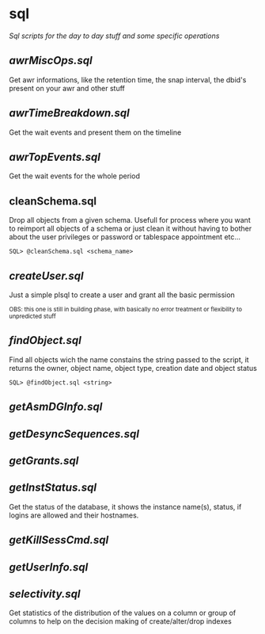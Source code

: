 # **sql**
_Sql scripts for the day to day stuff and some specific operations_

## _awrMiscOps.sql_
Get awr informations, like the retention time, the snap interval, the dbid's present on your awr and other stuff

## _awrTimeBreakdown.sql_
Get the wait events and present them on the timeline

## _awrTopEvents.sql_
Get the wait events for the whole period

## cleanSchema.sql
Drop all objects from a given schema. Usefull for process where you want to reimport all objects of a schema or just clean it without having to bother about the user privileges or password or tablespace appointment etc...
```
SQL> @cleanSchema.sql <schema_name>
```

## _createUser.sql_
Just a simple plsql to create a user and grant all the basic permission

<small> 
    OBS: this one is still in building phase, with basically no error treatment or flexibility to unpredicted stuff
</small>

## _findObject.sql_
Find all objects wich the name constains the string passed to the script, it returns the owner, object name, object type, creation date and object status 
```
SQL> @findObject.sql <string>
```

## _getAsmDGInfo.sql_
## _getDesyncSequences.sql_

## _getGrants.sql_
## _getInstStatus.sql_
Get the status of the database, it shows the instance name(s), status, if logins are allowed and their hostnames.

## _getKillSessCmd.sql_
## _getUserInfo.sql_
## _selectivity.sql_
Get statistics of the distribution of the values on a column or group of columns to help on the decision making of create/alter/drop indexes
